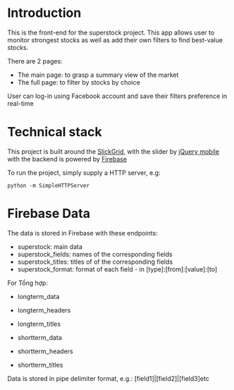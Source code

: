 # Introduction

This is the front-end for the superstock project. This app allows user to monitor strongest stocks as well as add their own filters to find best-value stocks.

There are 2 pages:
- The main page: to grasp a summary view of the market
- The full page: to filter by stocks by choice

User can log-in using Facebook account and save their filters preference in real-time

# Technical stack
This project is built around the [SlickGrid](https://github.com/mleibman/SlickGrid), with the slider by [jQuery mobile](https://demos.jquerymobile.com/1.2.0/docs/forms/slider/) with the backend is powered by [Firebase](https://www.firebase.com)

To run the project, simply supply a HTTP server, e.g:

```
python -m SimpleHTTPServer
```

# Firebase Data

The data is stored in Firebase with these endpoints:
- superstock: main data
- superstock_fields: names of the corresponding fields
- superstock_titles: titles of of the corresponding fields
- superstock_format: format of each field - in [type]:[from]:[value]:[to]

For Tổng hợp:
- longterm_data
- longterm_headers
- longterm_titles

- shortterm_data
- shortterm_headers
- shortterm_titles

Data is stored in pipe delimiter format, e.g.: [field1]|[field2]|[field3]etc
